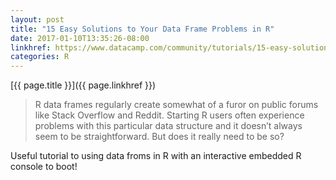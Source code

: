 ```yaml
---
layout: post
title: "15 Easy Solutions to Your Data Frame Problems in R"
date: 2017-01-10T13:35:26-08:00
linkhref: https://www.datacamp.com/community/tutorials/15-easy-solutions-data-frame-problems-r
categories: R
---
```



[{{ page.title }}]({{ page.linkhref }})

> R data frames regularly create somewhat of a furor on public forums like Stack Overflow and Reddit. Starting R users often experience problems with this particular data structure and it doesn’t always seem to be straightforward. But does it really need to be so?

Useful tutorial to using data froms in R with an interactive embedded R console to boot!

